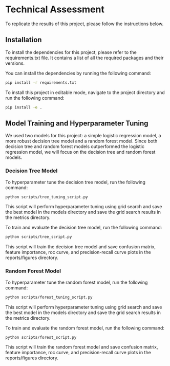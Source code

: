 # Technical Assessment

To replicate the results of this project, please follow the instructions below.

## Installation
To install the dependencies for this project, please refer to the requirements.txt file. It contains a list of all the required packages and their versions.

You can install the dependencies by running the following command:
```bash
pip install -r requirements.txt
```

To install this project in editable mode, navigate to the project directory and run the following command:

```bash
pip install -e .
```

## Model Training and Hyperparameter Tuning

We used two models for this project: a simple logistic regression model, a more robust decision tree model and a random forest model. Since both decision tree and random forest models outperformed the logistic regression model, we will focus on the decision tree and random forest models.

### Decision Tree Model

To hyperparameter tune the decision tree model, run the following command:

```bash
python scripts/tree_tuning_script.py
```

This script will perform hyperparameter tuning using grid search and save the best model in the models directory and save the grid search results in the metrics directory.

To train and evaluate the decision tree model, run the following command:

```bash
python scripts/tree_script.py
```

This script will train the decision tree model and save confusion matrix, feature importance, roc curve, and precision-recall curve plots in the reports/figures directory.

### Random Forest Model

To hyperparameter tune the random forest model, run the following command:

```bash
python scripts/forest_tuning_script.py
```

This script will perform hyperparameter tuning using grid search and save the best model in the models directory and save the grid search results in the metrics directory.

To train and evaluate the random forest model, run the following command:

```bash
python scripts/forest_script.py
``` 

This script will train the random forest model and save confusion matrix, feature importance, roc curve, and precision-recall curve plots in the reports/figures directory.

